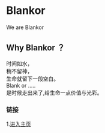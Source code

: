 Blankor
===================================
  We are Blankor<br />

  
Why Blankor ？
-----------------------------------
时间如水，<br />
稍不留神，<br />
生命就留下一段空白。<br />
Blank or …..<br />
是时候走出来了,给生命一点价值与光彩。
  
### 链接
1.[进入主页](http://www.blankor.com)<br />
